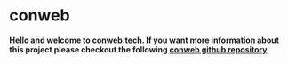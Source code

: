 # conweb

**Hello and welcome to [conweb.tech](https://conweb.gatsbyjs.io/). If you want more information about this project please checkout the following [conweb github repository](https://github.com/The-Conweb-Organization)**
